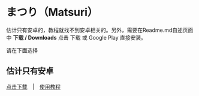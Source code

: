 # まつり（Matsuri）
估计只有安卓的，教程就找不到安卓相关的。另外，需要在Readme.md自述页面中 **下载 / Downloads** 点击 下载 或 Google Play 直接安装。

请在下面选择

## 估计只有安卓
[点击下载](https://github.com/MatsuriDayo/Matsuri)　|　[使用教程](https://matsuridayo.github.io/m-configuration/)